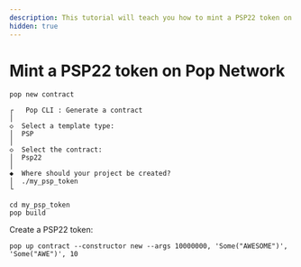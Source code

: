 ```yaml
---
description: This tutorial will teach you how to mint a PSP22 token on Pop Network
hidden: true
---
```


# Mint a PSP22 token on Pop Network

```
pop new contract
```

```
┌   Pop CLI : Generate a contract
│
◇  Select a template type: 
│  PSP 
│
◇  Select the contract:
│  Psp22 
│
◆  Where should your project be created?
│  ./my_psp_token 
└  
```

```
cd my_psp_token
pop build
```

Create a PSP22 token:

```
pop up contract --constructor new --args 10000000, 'Some("AWESOME")', 'Some("AWE")', 10
```

